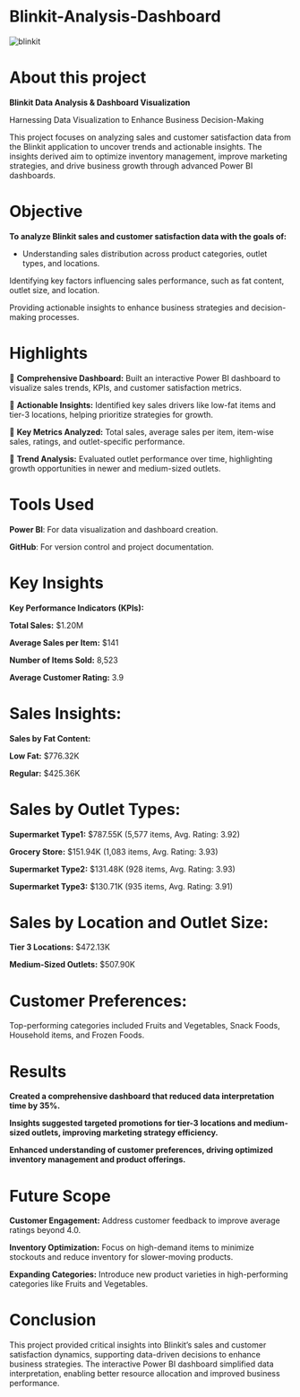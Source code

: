 # Blinkit-Analysis-Dashboard
![blinkit](https://github.com/user-attachments/assets/5f013aa6-fa76-4742-b0e8-0c5daf3bb0a2)


# About this project

**Blinkit Data Analysis & Dashboard Visualization**

Harnessing Data Visualization to Enhance Business Decision-Making

This project focuses on analyzing sales and customer satisfaction data from the Blinkit application to uncover trends and actionable insights. The insights derived aim to optimize inventory management, improve marketing strategies, and drive business growth through advanced Power BI dashboards.


# Objective

**To analyze Blinkit sales and customer satisfaction data with the goals of:**

* Understanding sales distribution across product categories, outlet types, and locations.

Identifying key factors influencing sales performance, such as fat content, outlet size, and location.

Providing actionable insights to enhance business strategies and decision-making processes.


# Highlights

🔶 **Comprehensive Dashboard:** Built an interactive Power BI dashboard to visualize sales trends, KPIs, and customer satisfaction metrics.

🔶 **Actionable Insights:** Identified key sales drivers like low-fat items and tier-3 locations, helping prioritize strategies for growth.

🔶 **Key Metrics Analyzed:** Total sales, average sales per item, item-wise sales, ratings, and outlet-specific performance.

🔶 **Trend Analysis:** Evaluated outlet performance over time, highlighting growth opportunities in newer and medium-sized outlets.


# Tools Used

**Power BI**: For data visualization and dashboard creation.

**GitHub**: For version control and project documentation.


# Key Insights

**Key Performance Indicators (KPIs):**

**Total Sales:** $1.20M

**Average Sales per Item:** $141

**Number of Items Sold:** 8,523

**Average Customer Rating:** 3.9


# Sales Insights:

**Sales by Fat Content:**

**Low Fat:** $776.32K

**Regular:** $425.36K


# Sales by Outlet Types:

**Supermarket Type1:** $787.55K (5,577 items, Avg. Rating: 3.92)

**Grocery Store:** $151.94K (1,083 items, Avg. Rating: 3.93)

**Supermarket Type2:** $131.48K (928 items, Avg. Rating: 3.93)

**Supermarket Type3:** $130.71K (935 items, Avg. Rating: 3.91)


# Sales by Location and Outlet Size:

**Tier 3 Locations:** $472.13K

**Medium-Sized Outlets:** $507.90K


# Customer Preferences:

Top-performing categories included Fruits and Vegetables, Snack Foods, Household items, and Frozen Foods.


# Results

**Created a comprehensive dashboard that reduced data interpretation time by 35%.**

**Insights suggested targeted promotions for tier-3 locations and medium-sized outlets, improving marketing strategy efficiency.**

**Enhanced understanding of customer preferences, driving optimized inventory management and product offerings.**


# Future Scope

**Customer Engagement:** Address customer feedback to improve average ratings beyond 4.0.

**Inventory Optimization:** Focus on high-demand items to minimize stockouts and reduce inventory for slower-moving products.

**Expanding Categories:** Introduce new product varieties in high-performing categories like Fruits and Vegetables.


# Conclusion

This project provided critical insights into Blinkit’s sales and customer satisfaction dynamics, supporting data-driven decisions to enhance business strategies. The interactive Power BI dashboard simplified data interpretation, enabling better resource allocation and improved business performance.
